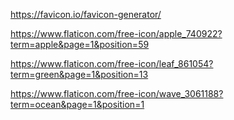 https://favicon.io/favicon-generator/

https://www.flaticon.com/free-icon/apple_740922?term=apple&page=1&position=59

https://www.flaticon.com/free-icon/leaf_861054?term=green&page=1&position=13

https://www.flaticon.com/free-icon/wave_3061188?term=ocean&page=1&position=1
